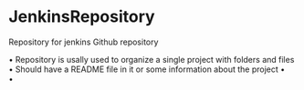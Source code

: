 # JenkinsRepository
Repository for jenkins 
Github repository

•	Repository is usally used to organize a single project with folders and files
•	Should have a README file in it  or some information about the project
•	
•	
